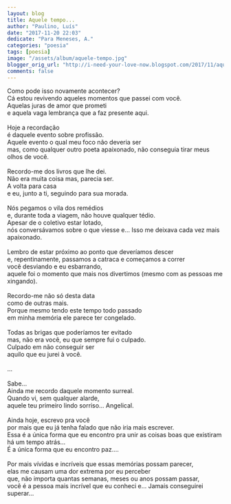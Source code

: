 ```yaml
---
layout: blog
title: Aquele tempo...
author: "Paulino, Luís"
date: "2017-11-20 22:03"
dedicate: "Para Meneses, A."
categories: "poesia"
tags: [poesia]
image: "/assets/album/aquele-tempo.jpg"
blogger_orig_url: "http://i-need-your-love-now.blogspot.com/2017/11/aquele-tempo.html"
comments: false
---
```


Como pode isso novamente acontecer?\
Cá estou revivendo aqueles momentos que passei com você.\
Aquelas juras de amor que prometi\
e aquela vaga lembrança que a faz presente aqui.\
\
Hoje a recordação\
é daquele evento sobre profissão.\
Aquele evento o qual meu foco não deveria ser\
mas, como qualquer outro poeta apaixonado, não conseguia tirar meus olhos de você.\
\
Recordo-me dos livros que lhe dei.\
Não era muita coisa mas, parecia ser.\
A volta para casa\
e eu, junto a ti, seguindo para sua morada.\
\
Nós pegamos o vila dos remédios\
e, durante toda a viagem, não houve qualquer tédio.\
Apesar de o coletivo estar lotado,\
nós conversávamos sobre o que viesse e... Isso me deixava cada vez mais apaixonado.\
\
Lembro de estar próximo ao ponto que deveríamos descer\
e, repentinamente, passamos a catraca e começamos a correr\
você desviando e eu esbarrando,\
aquele foi o momento que mais nos divertimos (mesmo com as pessoas me xingando).\
\
Recordo-me não só desta data\
como de outras mais.\
Porque mesmo tendo este tempo todo passado\
em minha memória ele parece ter congelado.\
\
Todas as brigas que poderíamos ter evitado\
mas, não era você, eu que sempre fui o culpado.\
Culpado em não conseguir ser\
aquilo que eu jurei à você.\
\
...\
\
Sabe...\
Ainda me recordo daquele momento surreal.\
Quando vi, sem qualquer alarde,\
aquele teu primeiro lindo sorriso... Angelical.\
\
Ainda hoje, escrevo pra você\
por mais que eu já tenha falado que não iria mais escrever.\
Essa é a única forma que eu encontro pra unir as coisas boas que existiram há um tempo atrás...\
É a única forma que eu encontro paz....\
\
Por mais vívidas e incríveis que essas memórias possam parecer,\
elas me causam uma dor extrema por eu perceber\
que, não importa quantas semanas, meses ou anos possam passar,\
você é a pessoa mais incrível que eu conheci e... Jamais conseguirei superar...
